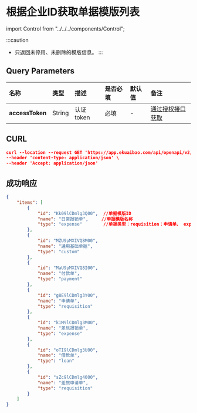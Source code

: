 # 根据企业ID获取单据模版列表

import Control from "../../../components/Control";

<Control
method="GET"
url="/api/openapi/v2/specifications"
/>

:::caution
- 只返回未停用、未删除的模版信息。
:::

## Query Parameters

| 名称 | 类型 | 描述 | 是否必填 | 默认值 | 备注 |
| :--- | :--- | :--- | :--- |:--- | :--- |
| **accessToken** | String | 认证token | 必填 | - | [通过授权接口获取](/docs/open-api/getting-started/auth) |

## CURL
```json
curl --location --request GET 'https://app.ekuaibao.com/api/openapi/v2/specifications?accessToken=f8QbuH2hwQ5E00' \
--header 'content-type: application/json' \
--header 'Accept: application/json'
```

## 成功响应
```json
{
    "items": [
        {
            "id": "Kk09lCDmlg3Q00",  //单据模版ID
            "name": "日常报销单",     //单据模版名称
            "type": "expense"        //单据类型：requisition：申请单、 expense：报销单、 loan：借款单、 custom：通用审批单(基础单据)、 payment：付款单
        },
        {
            "id": "MZU9pMXIVQ8M00",
            "name": "通用基础单据",
            "type": "custom"
        },
        {
            "id": "MaU9pMXIVQ8I00",
            "name": "付款单",
            "type": "payment"
        },
        {
            "id": "g8E9lCDmlg3Y00",
            "name": "申请单",
            "type": "requisition"
        },
        {
            "id": "k1M9lCDmlg3M00",
            "name": "差旅报销单",
            "type": "expense"
        },
        {
            "id": "oTI9lCDmlg3U00",
            "name": "借款单",
            "type": "loan"
        },
        {
            "id": "sZc9lCDmlg4000",
            "name": "差旅申请单",
            "type": "requisition"
        }
    ]
}
```

